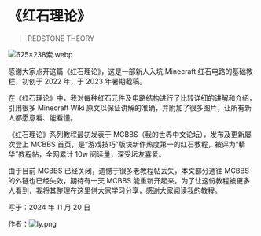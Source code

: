 # 《红石理论》

> REDSTONE THEORY

![625×238索.webp](https://pic.awa.ms/f/2024/11/20/673d609823926.webp)

感谢大家点开这篇《红石理论》，这是一部新人入坑 Minecraft 红石电路的基础教程，初创于 2022 年，于 2023 年暑期截稿。

在《红石理论》中，我对每种红石元件及电路结构进行了比较详细的讲解和介绍，引用很多 Minecraft Wiki 原文以保证讲解的准确，并附加了很多图片，让所有新人都愿意看、能看懂。

《红石理论》系列教程最初发表于 MCBBS（我的世界中文论坛），发布及更新屡次登上 MCBBS 首页，是“游戏技巧”版块新作热度第一的红石教程，被评为“精华”教程帖，全网累计 10w 阅读量，深受坛友喜爱。

由于目前 MCBBS 已经关闭，遗憾于很多老教程帖丢失，本文部分通往 MCBBS 的外链也已经失效，期待有一天 MCBBS 能重新开起来。为了让这份教程被更多人看到，我将其整理在这里供大家学习分享，感谢大家阅读我的教程。

写于：2024 年 11 月 20 日

作者：![ly.png](https://pic.awa.ms/f/2024/11/20/673dd3bfbbc8d.png)